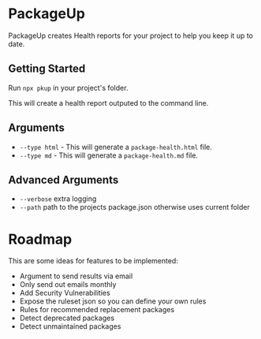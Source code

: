 # PackageUp

PackageUp creates Health reports for your project to help you keep it up to date.

## Getting Started
Run `npx pkup` in your project's folder.

This will create a health report outputed to the command line.

## Arguments
- `--type html` - This will generate a `package-health.html` file.
- `--type md` - This will generate a `package-health.md` file.

## Advanced Arguments
- `--verbose` extra logging
- `--path` path to the projects package.json otherwise uses current folder

# Roadmap
This are some ideas for features to be implemented:
- Argument to send results via email
- Only send out emails monthly
- Add Security Vulnerabilities
- Expose the ruleset json so you can define your own rules
- Rules for recommended replacement packages
- Detect deprecated packages
- Detect unmaintained packages
